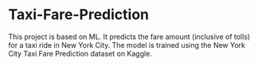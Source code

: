 # Taxi-Fare-Prediction
This project is based on ML. It  predicts the fare amount (inclusive of tolls) for a taxi ride in New York City. The model is trained using the New York City Taxi Fare Prediction dataset on Kaggle.

